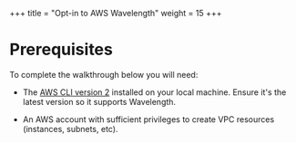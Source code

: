 +++
title = "Opt-in to AWS Wavelength"
weight = 15
+++

Prerequisites
=============

To complete the walkthrough below you will need:

-   The [AWS CLI version 2](https://docs.aws.amazon.com/cli/latest/userguide/install-cliv2.html) installed on your local machine. Ensure it's the latest
    version so it supports Wavelength.

-   An AWS account with sufficient privileges to create VPC
    resources (instances, subnets, etc).



